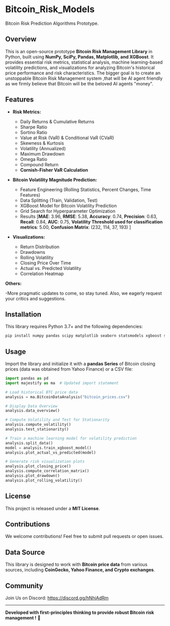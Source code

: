 # Bitcoin_Risk_Models
Bitcoin Risk Prediction Algorithms Prototype.

## Overview
This is an open-source prototype **Bitcoin Risk Management Library** in Python, built using **NumPy, SciPy, Pandas, Matplotlib, and XGBoost**. It provides essential risk metrics, statistical analysis, machine learning-based volatility predictions, and visualizations for analyzing Bitcoin's historical price performance and risk characteristics. The bigger goal is to create an unstoppable Bitcoin Risk Management system ,that will be AI agent friendly as we firmly believe that Bitcoin will be the beloved AI agents "money".

## Features
- **Risk Metrics:**
  - Daily Returns & Cumulative Returns
  - Sharpe Ratio
  - Sortino Ratio
  - Value at Risk (VaR) & Conditional VaR (CVaR)
  - Skewness & Kurtosis
  - Volatility (Annualized)
  - Maximum Drawdown
  - Omega Ratio
  - Compound Return
  - **Cornish-Fisher VaR Calculation**
- **Bitcoin Volatility Magnitude Prediction:**
  - Feature Engineering (Rolling Statistics, Percent Changes, Time Features)
  - Data Splitting (Train, Validation, Test)
  - XGBoost Model for Bitcoin Volatility Prediction
  - Grid Search for Hyperparameter Optimization
  - Results [**MAE**: 3.96, **RMSE**: 5.38, **Accuracy**: 0.74, **Precision**: 0.63, **Recall**: 0.84, **AUC**: 0.75, **Volatility Threshold used for classification metrics**: 5.00, **Confusion Matrix**: (232, 114, 37, 193) ]
    
- **Visualizations:**
  - Return Distribution
  - Drawdowns
  - Rolling Volatility
  - Closing Price Over Time
  - Actual vs. Predicted Volatility
  - Correlation Heatmap
 
 **Others:**
   
   -More pragmatic updates to come, so stay tuned. Also, we eagerly request your critics and suggestions. 

## Installation
This library requires Python 3.7+ and the following dependencies:

```bash
pip install numpy pandas scipy matplotlib seaborn statsmodels xgboost scikit-learn
```

## Usage
Import the library and initialize it with a **pandas Series** of Bitcoin closing prices (data was obtained from Yahoo Finance) or a CSV file:

```python
import pandas as pd
import majestify as ma  # Updated import statement

# Load historical BTC price data
analysis = ma.BitcoinDataAnalysis("bitcoin_prices.csv")

# Display Data Overview
analysis.data_overview()

# Compute Volatility and Test for Stationarity
analysis.compute_volatility()
analysis.test_stationarity()

# Train a machine learning model for volatility prediction
analysis.split_data()
model = analysis.train_xgboost_model()
analysis.plot_actual_vs_predicted(model)

# Generate risk visualization plots
analysis.plot_closing_price()
analysis.compute_correlation_matrix()
analysis.plot_drawdown()
analysis.plot_rolling_volatility()
```

## License
This project is released under a **MIT License**.


## Contributions
We welcome contributions! Feel free to submit pull requests or open issues.

## Data Source
This library is designed to work with **Bitcoin price data** from various sources, including **CoinGecko, Yahoo Finance, and Crypto exchanges**.

## Community

Join Us on Discord: https://discord.gg/hNhjAdRm

---
**Developed with first-principles thinking to provide robust Bitcoin risk management !** 🚀
